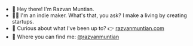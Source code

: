 - 👋 Hey there! I'm Razvan Muntian.
- 🧑‍💻 I'm an indie maker. What's that, you ask? I make a living by creating startups.
- 💫 Curious about what I've been up to? 👉 [razvanmuntian.com](https://razvanmuntian.com)
- 🤙 Where you can find me: [@razvanmuntian](https://twitter.com/razvanmuntian)
